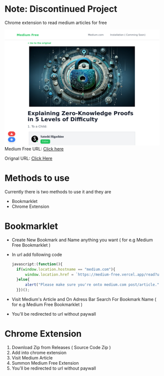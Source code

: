 # Note: Discontinued Project
Chrome extension to read medium articles for free

<img src="medium-free-preview.png" alt="Medium Free Preview"/>
Medium Free URL: <a href="https://medium-free.vercel.app/read?url=https://medium.com/@satoshihgsn/explaining-zero-knowledge-proofs-in-5-levels-of-difficulty-70a73572d70f/@satoshihgsn/explaining-zero-knowledge-proofs-in-5-levels-of-difficulty-70a73572d70f">Click here</a>

Orignal URL: <a href="https://medium.com/@satoshihgsn/explaining-zero-knowledge-proofs-in-5-levels-of-difficulty-70a73572d70f/@satoshihgsn/explaining-zero-knowledge-proofs-in-5-levels-of-difficulty-70a73572d70f">Click Here</a>

# Methods to use
Currently there is two methods to use it and they are
* Bookmarklet
* Chrome Extension

# Bookmarklet
* Create New Bookmark and Name anything you want ( for e.g Medium Free Bookmarklet )
* In url add following code
  
  ```javascript
  javascript:(function(){
    if(window.location.hostname == "medium.com"){
        window.location.href = `https://medium-free.vercel.app/read?url=${window.location.href}`;
    }else{
        alert("Please make sure you're onto medium.com post/article.")
    }})();

* Visit Medium's Article and On Adress Bar Search For Bookmark Name ( for e.g Medium Free Bookmarklet )
* You'll be redirected to url without paywall

# Chrome Extension 
1. Download Zip from Releases ( Source Code Zip )
2. Add into chrome extension 
3. Visit Medium Article
4. Summon Medium Free Extension
5. You'll be redirected to url without paywall
